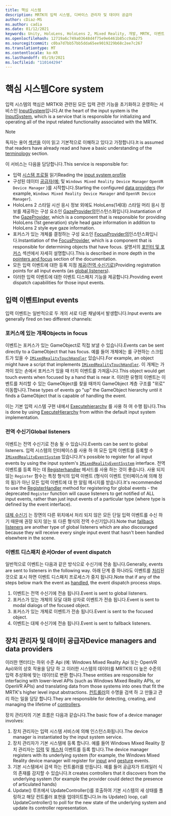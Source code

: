 ```yaml
---
title: 핵심 시스템
description: MRTK의 입력 시스템, 디바이스 관리자 및 데이터 공급자
author: cDiaz-MS
ms.author: cadia
ms.date: 01/12/2021
keywords: Unity, HoloLens, HoloLens 2, Mixed Reality, 개발, MRTK, 이벤트
ms.openlocfilehash: 12719a6c749a03648d4f75e9e6461b85cc9ab275
ms.sourcegitcommit: c0ba7d7bb57bb5dda65ee9019229b68c2ee7c267
ms.translationtype: MT
ms.contentlocale: ko-KR
ms.lasthandoff: 05/19/2021
ms.locfileid: "110144294"
---
```

# <a name="core-system"></a><span data-ttu-id="6b5b1-104">핵심 시스템</span><span class="sxs-lookup"><span data-stu-id="6b5b1-104">Core system</span></span>

<span data-ttu-id="6b5b1-105">입력 시스템의 핵심은 MRTK와 관련된 모든 입력 관련 기능을 초기화하고 운영하는 서비스인 [InputSystem](../features/input/overview.md)입니다.</span><span class="sxs-lookup"><span data-stu-id="6b5b1-105">At the heart of the input system is the [InputSystem](../features/input/overview.md), which is a service that is responsible for initializing and operating all of the input related functionality associated with the MRTK.</span></span>

> [!NOTE]
> <span data-ttu-id="6b5b1-106">독자는 용어 [섹션을](terminology.md) 이미 읽고 기본적으로 이해하고 있다고 가정합니다.</span><span class="sxs-lookup"><span data-stu-id="6b5b1-106">It is assumed that readers have already read and have a basic understanding of the [terminology](terminology.md) section.</span></span>

<span data-ttu-id="6b5b1-107">이 서비스는 다음을 담당합니다.</span><span class="sxs-lookup"><span data-stu-id="6b5b1-107">This service is responsible for:</span></span>

- <span data-ttu-id="6b5b1-108">입력 [시스템 프로필](../configuration/mixed-reality-configuration-guide.md#input-system-settings) 읽기</span><span class="sxs-lookup"><span data-stu-id="6b5b1-108">Reading the [input system profile](../configuration/mixed-reality-configuration-guide.md#input-system-settings)</span></span>
- <span data-ttu-id="6b5b1-109">구성된 데이터 [공급자(예:](../features/input/input-providers.md) 및 `Windows Mixed Reality Device Manager` `OpenVR Device Manager` )를 시작합니다.</span><span class="sxs-lookup"><span data-stu-id="6b5b1-109">Starting the configured [data providers](../features/input/input-providers.md) (for example, `Windows Mixed Reality Device Manager` and `OpenVR Device Manager`).</span></span>
- <span data-ttu-id="6b5b1-110">HoloLens 2 스타일 시선 응시 정보 외에도 HoloLens(1세대) 스타일 머리 응시 정보를 제공하는 구성 요소인 [GazeProvider의](xref:Microsoft.MixedReality.Toolkit.Input.IMixedRealityGazeProvider)인스턴스화입니다.</span><span class="sxs-lookup"><span data-stu-id="6b5b1-110">Instantiation of the [GazeProvider](xref:Microsoft.MixedReality.Toolkit.Input.IMixedRealityGazeProvider), which is a component that is responsible for providing HoloLens (1st generation) style head gaze information in addition to HoloLens 2 style eye gaze information.</span></span>
- <span data-ttu-id="6b5b1-111">포커스가 있는 개체를 결정하는 구성 요소인 [FocusProvider의](xref:Microsoft.MixedReality.Toolkit.Input.IMixedRealityFocusProvider)인스턴스화입니다.</span><span class="sxs-lookup"><span data-stu-id="6b5b1-111">Instantiation of the [FocusProvider](xref:Microsoft.MixedReality.Toolkit.Input.IMixedRealityFocusProvider), which is a component that is responsible for determining objects that have focus.</span></span> <span data-ttu-id="6b5b1-112">설명서의 [포인터 및 포커스](controllers-pointers-and-focus.md#pointers-and-focus) 섹션에서 자세히 설명합니다.</span><span class="sxs-lookup"><span data-stu-id="6b5b1-112">This is described in more depth in the [pointers and focus](controllers-pointers-and-focus.md#pointers-and-focus) section of the documentation.</span></span>
- <span data-ttu-id="6b5b1-113">모든 입력 이벤트에 대한 등록 지점 [제공(전역 수신기로)](#global-listeners)</span><span class="sxs-lookup"><span data-stu-id="6b5b1-113">Providing registration points for all input events (as [global listeners](#global-listeners)).</span></span>
- <span data-ttu-id="6b5b1-114">이러한 입력 이벤트에 대한 이벤트 디스패치 기능을 제공합니다.</span><span class="sxs-lookup"><span data-stu-id="6b5b1-114">Providing event dispatch capabilities for those input events.</span></span>

## <a name="input-events"></a><span data-ttu-id="6b5b1-115">입력 이벤트</span><span class="sxs-lookup"><span data-stu-id="6b5b1-115">Input events</span></span>

<span data-ttu-id="6b5b1-116">입력 이벤트는 일반적으로 두 개의 서로 다른 채널에서 발생합니다.</span><span class="sxs-lookup"><span data-stu-id="6b5b1-116">Input events are generally fired on two different channels:</span></span>

### <a name="objects-in-focus"></a><span data-ttu-id="6b5b1-117">포커스에 있는 개체</span><span class="sxs-lookup"><span data-stu-id="6b5b1-117">Objects in focus</span></span>

<span data-ttu-id="6b5b1-118">이벤트는 포커스가 있는 GameObject로 직접 보낼 수 있습니다.</span><span class="sxs-lookup"><span data-stu-id="6b5b1-118">Events can be sent directly to a GameObject that has focus.</span></span> <span data-ttu-id="6b5b1-119">예를 들어 개체에는 를 구현하는 스크립트가 있을 수 [`IMixedRealityTouchHandler`](xref:Microsoft.MixedReality.Toolkit.Input.IMixedRealityTouchHandler) 있습니다.</span><span class="sxs-lookup"><span data-stu-id="6b5b1-119">For example, an object might have a script that implements [`IMixedRealityTouchHandler`](xref:Microsoft.MixedReality.Toolkit.Input.IMixedRealityTouchHandler).</span></span>
<span data-ttu-id="6b5b1-120">이 개체는 가까이 있는 손에서 포커스가 있을 때 터치 이벤트를 가져옵니다.</span><span class="sxs-lookup"><span data-stu-id="6b5b1-120">This object would get touch events when focused by a hand that is near it.</span></span> <span data-ttu-id="6b5b1-121">이러한 유형의 이벤트는 이벤트를 처리할 수 있는 GameObject를 찾을 때까지 GameObject 계층 구조를 "위로" 이동합니다.</span><span class="sxs-lookup"><span data-stu-id="6b5b1-121">These types of events go "up" the GameObject hierarchy until it finds a GameObject that is capable of handling the event.</span></span>

<span data-ttu-id="6b5b1-122">이는 기본 입력 시스템 구현 내에서 [Executehierarchy](https://docs.unity3d.com/ScriptReference/EventSystems.ExecuteEvents.ExecuteHierarchy.html) 를 사용 하 여 수행 됩니다.</span><span class="sxs-lookup"><span data-stu-id="6b5b1-122">This is done by using [ExecuteHierarchy](https://docs.unity3d.com/ScriptReference/EventSystems.ExecuteEvents.ExecuteHierarchy.html) from within the default input system implementation.</span></span>

### <a name="global-listeners"></a><span data-ttu-id="6b5b1-123">전역 수신기</span><span class="sxs-lookup"><span data-stu-id="6b5b1-123">Global listeners</span></span>

<span data-ttu-id="6b5b1-124">이벤트는 전역 수신기로 전송 될 수 있습니다.</span><span class="sxs-lookup"><span data-stu-id="6b5b1-124">Events can be sent to global listeners.</span></span> <span data-ttu-id="6b5b1-125">입력 시스템의 인터페이스를 사용 하 여 모든 입력 이벤트를 등록할 수 [`IMixedRealityEventSystem`](xref:Microsoft.MixedReality.Toolkit.IMixedRealityEventSystem) 있습니다.</span><span class="sxs-lookup"><span data-stu-id="6b5b1-125">It's possible to register for all input events by using the input system's [`IMixedRealityEventSystem`](xref:Microsoft.MixedReality.Toolkit.IMixedRealityEventSystem) interface.</span></span> <span data-ttu-id="6b5b1-126">전역 이벤트를 등록 하는 데 [Registerhandler](xref:Microsoft.MixedReality.Toolkit.IMixedRealityEventSystem.RegisterHandler%2A) 메서드를 사용 하는 것이 좋습니다. 사용 되지 않는 `Register` 함수는 특정 형식의 입력 이벤트 (형식이 이벤트 인터페이스에 의해 정의 됨)가 아닌 모든 입력 이벤트에 대 한 알림 메시지를 받습니다.</span><span class="sxs-lookup"><span data-stu-id="6b5b1-126">It's recommended to use the [RegisterHandler](xref:Microsoft.MixedReality.Toolkit.IMixedRealityEventSystem.RegisterHandler%2A) method for registering for global events - the deprecated `Register` function will cause listeners to get notified of ALL input events, rather than just input events of a particular type (where type is defined by the event interface).</span></span>

<span data-ttu-id="6b5b1-127">[대체 수신기](xref:Microsoft.MixedReality.Toolkit.Input.MixedRealityInputSystem.PushFallbackInputHandler%2A) 는 장면의 다른 위치에서 처리 되지 않은 모든 단일 입력 이벤트를 수신 하기 때문에 권장 되지 않는 또 다른 형식의 전역 수신기입니다.</span><span class="sxs-lookup"><span data-stu-id="6b5b1-127">Note that [fallback listeners](xref:Microsoft.MixedReality.Toolkit.Input.MixedRealityInputSystem.PushFallbackInputHandler%2A) are another type of global listeners which are also discouraged because they will receive every single input event that hasn't been handled elsewhere in the scene.</span></span>

### <a name="order-of-event-dispatch"></a><span data-ttu-id="6b5b1-128">이벤트 디스패치 순서</span><span class="sxs-lookup"><span data-stu-id="6b5b1-128">Order of event dispatch</span></span>

<span data-ttu-id="6b5b1-129">일반적으로 이벤트는 다음과 같은 방식으로 수신기에 전송 됩니다.</span><span class="sxs-lookup"><span data-stu-id="6b5b1-129">Generally, events are sent to listeners in the following way.</span></span> <span data-ttu-id="6b5b1-130">아래 단계 중 하나라도 이벤트를 [처리](https://docs.unity3d.com/ScriptReference/EventSystems.AbstractEventData-used.html)된 것으로 표시 하면 이벤트 디스패치 프로세스가 중지 됩니다.</span><span class="sxs-lookup"><span data-stu-id="6b5b1-130">Note that if any of the steps below mark the event as [handled](https://docs.unity3d.com/ScriptReference/EventSystems.AbstractEventData-used.html), the event dispatch process stops.</span></span>

1. <span data-ttu-id="6b5b1-131">이벤트는 전역 수신기에 전송 됩니다.</span><span class="sxs-lookup"><span data-stu-id="6b5b1-131">Event is sent to global listeners.</span></span>
2. <span data-ttu-id="6b5b1-132">포커스가 있는 개체의 모달 대화 상자로 이벤트가 전송 됩니다.</span><span class="sxs-lookup"><span data-stu-id="6b5b1-132">Event is sent to modal dialogs of the focused object.</span></span>
3. <span data-ttu-id="6b5b1-133">포커스가 있는 개체로 이벤트가 전송 됩니다.</span><span class="sxs-lookup"><span data-stu-id="6b5b1-133">Event is sent to the focused object.</span></span>
4. <span data-ttu-id="6b5b1-134">이벤트는 대체 수신기에 전송 됩니다.</span><span class="sxs-lookup"><span data-stu-id="6b5b1-134">Event is sent to fallback listeners.</span></span>

## <a name="device-managers-and-data-providers"></a><span data-ttu-id="6b5b1-135">장치 관리자 및 데이터 공급자</span><span class="sxs-lookup"><span data-stu-id="6b5b1-135">Device managers and data providers</span></span>

<span data-ttu-id="6b5b1-136">이러한 엔터티는 하위 수준 Api (예: Windows Mixed Reality Api 또는 OpenVR Api)와의 상호 작용을 담당 하 고 이러한 시스템의 데이터를 MRTK의 더 높은 수준의 입력 추상화에 맞는 데이터로 변환 합니다.</span><span class="sxs-lookup"><span data-stu-id="6b5b1-136">These entities are responsible for interfacing with lower-level APIs (such as Windows Mixed Reality APIs, or OpenVR APIs) and translating data from those systems into ones that fit the MRTK's higher level input abstractions.</span></span> <span data-ttu-id="6b5b1-137">[컨트롤러](controllers-pointers-and-focus.md#controllers)의 수명을 검색 하 고 만들고 관리 하는 일을 담당 합니다.</span><span class="sxs-lookup"><span data-stu-id="6b5b1-137">They are responsible for detecting, creating, and managing the lifetime of [controllers](controllers-pointers-and-focus.md#controllers).</span></span>

<span data-ttu-id="6b5b1-138">장치 관리자의 기본 흐름은 다음과 같습니다.</span><span class="sxs-lookup"><span data-stu-id="6b5b1-138">The basic flow of a device manager involves:</span></span>

1. <span data-ttu-id="6b5b1-139">장치 관리자는 입력 시스템 서비스에 의해 인스턴스화됩니다.</span><span class="sxs-lookup"><span data-stu-id="6b5b1-139">The device manager is instantiated by the input system service.</span></span>
2. <span data-ttu-id="6b5b1-140">장치 관리자가 기본 시스템에 등록 합니다. 예를 들어 Windows Mixed Reality 장치 관리자는 [입력](../features/input/input-events.md) 및 [제스처](../features/input/gestures.md#gesture-events) 이벤트를 등록 합니다.</span><span class="sxs-lookup"><span data-stu-id="6b5b1-140">The device manager registers with its underlying system (for example, the Windows Mixed Reality device manager will register for [input](../features/input/input-events.md) and [gesture](../features/input/gestures.md#gesture-events) events.</span></span>
3. <span data-ttu-id="6b5b1-141">기본 시스템에서 검색 하는 컨트롤러를 만듭니다. 예를 들어 공급자가 트레일러 식의 존재를 감지할 수 있습니다.</span><span class="sxs-lookup"><span data-stu-id="6b5b1-141">It creates controllers that it discovers from the underlying system (for example the provider could detect the presence of articulated hands)</span></span>
4. <span data-ttu-id="6b5b1-142">Update() 루프에서 UpdateController()를 호출하여 기본 시스템의 새 상태를 폴링하고 해당 컨트롤러 표현을 업데이트합니다.</span><span class="sxs-lookup"><span data-stu-id="6b5b1-142">In its Update() loop, call UpdateController() to poll for the new state of the underlying system and update its controller representation.</span></span>
